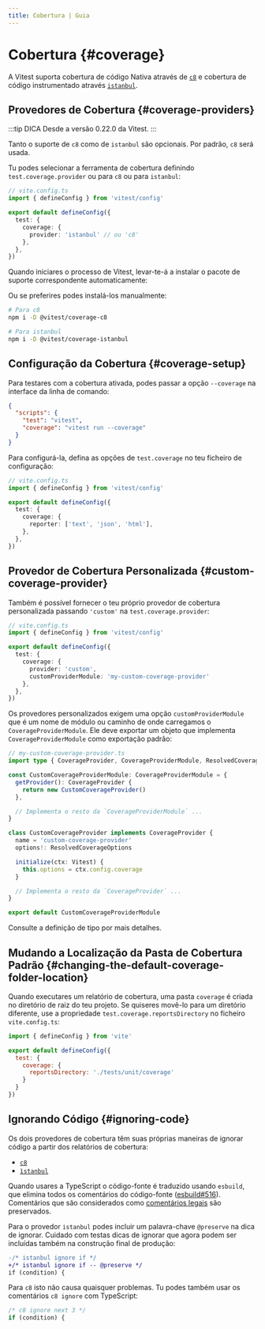 ```yaml
---
title: Cobertura | Guia
---
```


# Cobertura {#coverage}

A Vitest suporta cobertura de código Nativa através de [`c8`](https://github.com/bcoe/c8) e cobertura de código instrumentado através [`istanbul`](https://istanbul.js.org/).

## Provedores de Cobertura {#coverage-providers}

:::tip DICA
Desde a versão 0.22.0 da Vitest.
:::

Tanto o suporte de `c8` como de `istanbul` são opcionais. Por padrão, `c8` será usada.

Tu podes selecionar a ferramenta de cobertura definindo `test.coverage.provider` ou para `c8` ou para `istanbul`:

```ts
// vite.config.ts
import { defineConfig } from 'vitest/config'

export default defineConfig({
  test: {
    coverage: {
      provider: 'istanbul' // ou 'c8'
    },
  },
})
```

Quando iniciares o processo de Vitest, levar-te-á a instalar o pacote de suporte correspondente automaticamente:

Ou se preferires podes instalá-los manualmente:

```bash
# Para c8
npm i -D @vitest/coverage-c8

# Para istanbul
npm i -D @vitest/coverage-istanbul
```

## Configuração da Cobertura {#coverage-setup}

Para testares com a cobertura ativada, podes passar a opção `--coverage` na interface da linha de comando:

```json
{
  "scripts": {
    "test": "vitest",
    "coverage": "vitest run --coverage"
  }
}
```

Para configurá-la, defina as opções de `test.coverage` no teu ficheiro de configuração:

```ts
// vite.config.ts
import { defineConfig } from 'vitest/config'

export default defineConfig({
  test: {
    coverage: {
      reporter: ['text', 'json', 'html'],
    },
  },
})
```

## Provedor de Cobertura Personalizada {#custom-coverage-provider}

Também é possível fornecer o teu próprio provedor de cobertura personalizada passando `'custom'` na `test.coverage.provider`:

```ts
// vite.config.ts
import { defineConfig } from 'vitest/config'

export default defineConfig({
  test: {
    coverage: {
      provider: 'custom',
      customProviderModule: 'my-custom-coverage-provider'
    },
  },
})
```

Os provedores personalizados exigem uma opção `customProviderModule` que é um nome de módulo ou caminho de onde carregamos o `CoverageProviderModule`. Ele deve exportar um objeto que implementa `CoverageProviderModule` como exportação padrão:

```ts
// my-custom-coverage-provider.ts
import type { CoverageProvider, CoverageProviderModule, ResolvedCoverageOptions, Vitest } from 'vitest'

const CustomCoverageProviderModule: CoverageProviderModule = {
  getProvider(): CoverageProvider {
    return new CustomCoverageProvider()
  },

  // Implementa o resto da `CoverageProviderModule` ...
}

class CustomCoverageProvider implements CoverageProvider {
  name = 'custom-coverage-provider'
  options!: ResolvedCoverageOptions

  initialize(ctx: Vitest) {
    this.options = ctx.config.coverage
  }

  // Implementa o resto da `CoverageProvider` ...
}

export default CustomCoverageProviderModule
```

Consulte a definição de tipo por mais detalhes.

## Mudando a Localização da Pasta de Cobertura Padrão {#changing-the-default-coverage-folder-location}

Quando executares um relatório de cobertura, uma pasta `coverage` é criada no diretório de raiz do teu projeto. Se quiseres movê-lo para um diretório diferente, use a propriedade `test.coverage.reportsDirectory` no ficheiro `vite.config.ts`:

```js
import { defineConfig } from 'vite'

export default defineConfig({
  test: {
    coverage: {
      reportsDirectory: './tests/unit/coverage'
    }
  }
})
```

## Ignorando Código {#ignoring-code}

Os dois provedores de cobertura têm suas próprias maneiras de ignorar código a partir dos relatórios de cobertura:

- [`c8`](https://github.com/bcoe/c8#ignoring-uncovered-lines-functions-and-blocks)
- [`ìstanbul`](https://github.com/istanbuljs/nyc#parsing-hints-ignoring-lines)

Quando usares a TypeScript o código-fonte é traduzido usando `esbuild`, que elimina todos os comentários do código-fonte ([esbuild#516](https://github.com/evanw/esbuild/issues/516)). Comentários que são considerados como [comentários legais](https://esbuild.github.io/api/#legal-comments) são preservados.

Para o provedor `istanbul` podes incluir um palavra-chave `@preserve` na dica de ignorar. Cuidado com testas dicas de ignorar que agora podem ser incluídas também na construção final de produção:

```diff
-/* istanbul ignore if */
+/* istanbul ignore if -- @preserve */
if (condition) {
```

Para `c8` isto não causa quaisquer problemas. Tu podes também usar os comentários `c8 ignore` com TypeScript:

<!-- eslint-skip -->
```ts
/* c8 ignore next 3 */
if (condition) {
```

